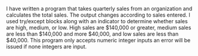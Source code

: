 I have written a program that takes quarterly sales from an organization and calculates the total sales. The output changes according to sales entered. I used try/except blocks along with an indicator to determine whether sales are high, medium, or low. High sales are $140,000 or greater, medium sales are less than $140,000 and more $40,000, and low sales are less than $40,000. This program only accepts numeric integer inputs an error will be issued if none integers are input. 